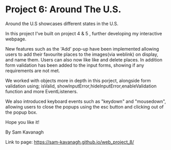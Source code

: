 # Project 6: Around The U.S.
Around the U.S showcases different states in the U.S.

In this project I've built on project 4 & 5 , further developing my interactive webpage. 

New features such as the 'Add' pop-up have been implemented allowing users to add their favourite places to the images(via weblink) on display, and name them. Users can also now like like and delete places. In addition form validation has been added to the input forms, showing if any requirements are not met.

We worked with objects more in depth in this porject, alongside form validation using; isValid, showInputError,hideInputError,enableValidation function and more EventListeners.

We also introduced keyboard events such as "keydown" and "mousedown", allowing users to close the popups using the esc button and clicking out of the popup box.

Hope you like it!

By Sam Kavanagh

Link to page: https://sam-kavanagh.github.io/web_project_8/
